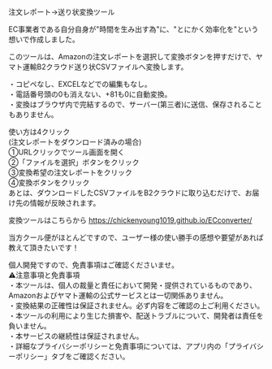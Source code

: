 注文レポート→送り状変換ツール

EC事業者である自分自身が"時間を生み出す為"に、"とにかく効率化を"という想いで作成しました。

このツールは、Amazonの注文レポートを選択して変換ボタンを押すだけで、ヤマト運輸B2クラウド送り状CSVファイルへ変換します。

・コピペなし、EXCELなどでの編集もなし。  
・電話番号頭の0も消えない、+81も0に自動変換。  
・変換はブラウザ内で完結するので、サーバー(第三者)に送信、保存されることもありません。


使い方は4クリック  
(注文レポートをダウンロード済みの場合)  
​①URLクリックでツール画面を開く  
​②「ファイルを選択」ボタンをクリック  
③​変換希望の注文レポートをクリック  
④​変換ボタンをクリック  
​あとは、ダウンロードしたCSVファイルをB2クラウドに取り込むだけで、お届け先の情報が反映されます。

変換ツールはこちらから
https://chickenyoung1019.github.io/ECconverter/

当方クール便がほとんどですので、ユーザー様の使い勝手の感想や要望があれば教えて頂きたいです！

個人開発ですので、免責事項はご確認くださいませ。  
​⚠️注意事項と免責事項  
・​本ツールは、個人の裁量と責任において開発・提供されているものであり、Amazonおよびヤマト運輸の公式サービスとは一切関係ありません。  
・​変換結果の正確性は保証されません。必ず内容をご確認の上ご利用ください。  
・​本ツールの利用により生じた損害や、配送トラブルについて、開発者は責任を負いません。  
・​本サービスの継続性は保証されません。  
・​詳細なプライバシーポリシーと免責事項については、アプリ内の「プライバシーポリシー」タブをご確認ください。